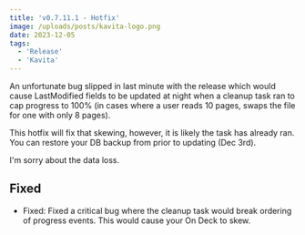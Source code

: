 ```yaml
---
title: 'v0.7.11.1 - Hotfix'
image: /uploads/posts/kavita-logo.png
date: 2023-12-05
tags:
  - 'Release'
  - 'Kavita'
---
```


An unfortunate bug slipped in last minute with the release which would cause LastModified fields to be updated at night when a cleanup task ran to cap progress to 100% (in cases where a user reads 10 pages, swaps the file for one with only 8 pages). 



This hotfix will fix that skewing, however, it is likely the task has already ran. You can restore your DB backup from prior to updating (Dec 3rd). 



I'm sorry about the data loss.



## Fixed

- Fixed: Fixed a critical bug where the cleanup task would break ordering of progress events. This would cause your On Deck to skew.
